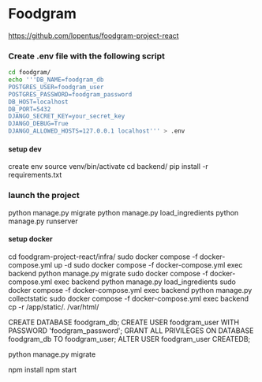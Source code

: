 # Foodgram
https://github.com/lopentus/foodgram-project-react

### Create .env file with the following script
```bash
cd foodgram/
echo '''DB_NAME=foodgram_db
POSTGRES_USER=foodgram_user
POSTGRES_PASSWORD=foodgram_password
DB_HOST=localhost
DB_PORT=5432
DJANGO_SECRET_KEY=your_secret_key
DJANGO_DEBUG=True
DJANGO_ALLOWED_HOSTS=127.0.0.1 localhost''' > .env
```

#### setup dev
create env
source venv/bin/activate 
cd backend/
pip install -r requirements.txt

### launch the project
python manage.py migrate
python manage.py load_ingredients
python manage.py runserver

#### setup docker
cd foodgram-project-react/infra/
sudo docker compose -f docker-compose.yml up -d
sudo docker compose -f docker-compose.yml exec backend python manage.py migrate
sudo docker compose -f docker-compose.yml exec backend python manage.py load_ingredients
sudo docker compose -f docker-compose.yml exec backend python manage.py collectstatic
sudo docker compose -f docker-compose.yml exec backend cp -r /app/static/. /var/html/

CREATE DATABASE foodgram_db;
CREATE USER foodgram_user WITH PASSWORD 'foodgram_password';
GRANT ALL PRIVILEGES ON DATABASE foodgram_db TO foodgram_user;
ALTER USER foodgram_user CREATEDB;

python manage.py migrate

npm install
npm start

